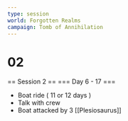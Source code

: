 ```yaml
---
type: session
world: Forgotten Realms
campaign: Tomb of Annihilation
---
```


# 02
== Session 2 ==
=== Day 6 - 17 ===
* Boat ride ( 11 or 12 days )
* Talk with crew
* Boat attacked by 3 [[Plesiosaurus]]
